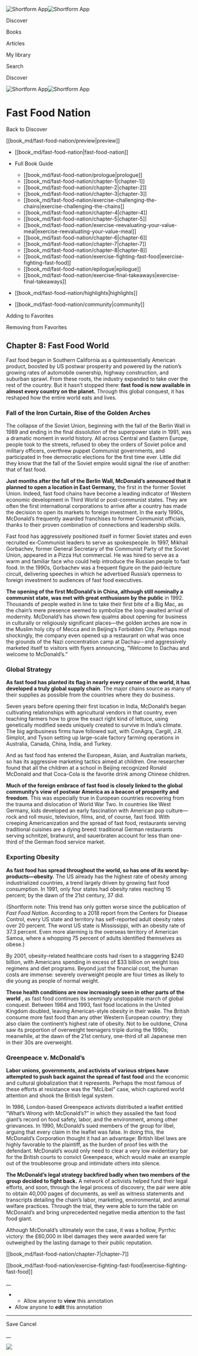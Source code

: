![Shortform App](/img/logo.36a2399e.svg)![Shortform App](/img/logo-dark.70c1b072.svg)

Discover

Books

Articles

My library

Search

Discover

![Shortform App](/img/logo.36a2399e.svg)![Shortform App](/img/logo-dark.70c1b072.svg)

# Fast Food Nation

Back to Discover

[[book_md/fast-food-nation/preview|preview]]

  * [[book_md/fast-food-nation|fast-food-nation]]
  * Full Book Guide

    * [[book_md/fast-food-nation/prologue|prologue]]
    * [[book_md/fast-food-nation/chapter-1|chapter-1]]
    * [[book_md/fast-food-nation/chapter-2|chapter-2]]
    * [[book_md/fast-food-nation/chapter-3|chapter-3]]
    * [[book_md/fast-food-nation/exercise-challenging-the-chains|exercise-challenging-the-chains]]
    * [[book_md/fast-food-nation/chapter-4|chapter-4]]
    * [[book_md/fast-food-nation/chapter-5|chapter-5]]
    * [[book_md/fast-food-nation/exercise-reevaluating-your-value-meal|exercise-reevaluating-your-value-meal]]
    * [[book_md/fast-food-nation/chapter-6|chapter-6]]
    * [[book_md/fast-food-nation/chapter-7|chapter-7]]
    * [[book_md/fast-food-nation/chapter-8|chapter-8]]
    * [[book_md/fast-food-nation/exercise-fighting-fast-food|exercise-fighting-fast-food]]
    * [[book_md/fast-food-nation/epilogue|epilogue]]
    * [[book_md/fast-food-nation/exercise-final-takeaways|exercise-final-takeaways]]
  * [[book_md/fast-food-nation/highlights|highlights]]
  * [[book_md/fast-food-nation/community|community]]



Adding to Favorites 

Removing from Favorites 

## Chapter 8: Fast Food World

Fast food began in Southern California as a quintessentially American product, boosted by US postwar prosperity and powered by the nation’s growing rates of automobile ownership, highway construction, and suburban sprawl. From these roots, the industry expanded to take over the rest of the country. But it hasn’t stopped there: **fast food is now available in almost every country on the planet.** Through this global conquest, it has reshaped how the entire world eats and lives.

### Fall of the Iron Curtain, Rise of the Golden Arches

The collapse of the Soviet Union, beginning with the fall of the Berlin Wall in 1989 and ending in the final dissolution of the superpower state in 1991, was a dramatic moment in world history. All across Central and Eastern Europe, people took to the streets, refused to obey the orders of Soviet police and military officers, overthrew puppet Communist governments, and participated in free democratic elections for the first time ever. Little did they know that the fall of the Soviet empire would signal the rise of another: that of fast food.

**Just months after the fall of the Berlin Wall, McDonald’s announced that it planned to open a location in East Germany,** the first in the former Soviet Union. Indeed, fast food chains have become a leading indicator of Western economic development in Third World or post-communist states. They are often the first international corporations to arrive after a country has made the decision to open its markets to foreign investment. In the early 1990s, McDonald’s frequently awarded franchises to former Communist officials, thanks to their proven combination of connections and leadership skills.

Fast food has aggressively positioned itself in former Soviet states and even recruited ex-Communist leaders to serve as spokespeople. In 1997, Mikhail Gorbachev, former General Secretary of the Communist Party of the Soviet Union, appeared in a Pizza Hut commercial. He was hired to serve as a warm and familiar face who could help introduce the Russian people to fast food. In the 1990s, Gorbachev was a frequent figure on the paid-lecture circuit, delivering speeches in which he advertised Russia’s openness to foreign investment to audiences of fast food executives.

**The opening of the first McDonald’s in China, although still nominally a communist state, was met with great enthusiasm by the public** in 1992. Thousands of people waited in line to take their first bite of a Big Mac, as the chain’s mere presence seemed to symbolize the long-awaited arrival of modernity. McDonald’s has shown few qualms about opening for business in culturally or religiously significant places—the golden arches are now in the Muslim holy city of Mecca and in Beijing’s Forbidden City. Perhaps most shockingly, the company even opened up a restaurant on what was once the grounds of the Nazi concentration camp at Dachau—and aggressively marketed itself to visitors with flyers announcing, “Welcome to Dachau and welcome to McDonald’s.”

### Global Strategy

**As fast food has planted its flag in nearly every corner of the world, it has developed a truly global supply chain**. The major chains source as many of their supplies as possible from the countries where they do business.

Seven years before opening their first location in India, McDonald’s began cultivating relationships with agricultural vendors in that country, even teaching farmers how to grow the exact right kind of lettuce, using genetically modified seeds uniquely created to survive in India’s climate. The big agribusiness firms have followed suit, with ConAgra, Cargill, J.R. Simplot, and Tyson setting up large-scale factory farming operations in Australia, Canada, China, India, and Turkey.

And as fast food has entered the European, Asian, and Australian markets, so has its aggressive marketing tactics aimed at children. One researcher found that all the children at a school in Beijing recognized Ronald McDonald and that Coca-Cola is the favorite drink among Chinese children.

**Much of the foreign embrace of fast food is closely linked to the global community’s view of postwar America as a beacon of prosperity and freedom**. This was especially true in European countries recovering from the trauma and dislocation of World War Two. In countries like West Germany, kids developed an early fascination with American pop culture—rock and roll music, television, films, and, of course, fast food. With creeping Americanization and the spread of fast food, restaurants serving traditional cuisines are a dying breed: traditional German restaurants serving schnitzel, bratwurst, and sauerbraten account for less than one-third of the German food service market.

### Exporting Obesity

**As fast food has spread throughout the world, so has one of its worst by-products—obesity.** The US already has the highest rate of obesity among industrialized countries, a trend largely driven by growing fast food consumption. In 1991, only four states had obesity rates reaching 15 percent; by the dawn of the 21st century, 37 did.

(Shortform note: This trend has only gotten worse since the publication of _Fast Food Nation_. According to a 2018 report from the Centers for Disease Control, every US state and territory has self-reported adult obesity rates over 20 percent. The worst US state is Mississippi, with an obesity rate of 37.3 percent. Even more alarming is the overseas territory of American Samoa, where a whopping 75 percent of adults identified themselves as obese.)

By 2001, obesity-related healthcare costs had risen to a staggering $240 billion, with Americans spending in excess of $33 billion on weight loss regimens and diet programs. Beyond just the financial cost, the human costs are immense: severely overweight people are four times as likely to die young as people of normal weight.

**These health conditions are now increasingly seen in other parts of the world** , as fast food continues its seemingly unstoppable march of global conquest. Between 1984 and 1993, fast food locations in the United Kingdom doubled, leaving American-style obesity in their wake. The British consume more fast food than any other Western European country; they also claim the continent’s highest rate of obesity. Not to be outdone, China saw its proportion of overweight teenagers triple during the 1990s; meanwhile, at the dawn of the 21st century, one-third of all Japanese men in their 30s are overweight.

### Greenpeace v. McDonald’s

**Labor unions, governments, and activists of various stripes have attempted to push back against the spread of fast food** and the economic and cultural globalization that it represents. Perhaps the most famous of these efforts at resistance was the “McLibel” case, which captured world attention and shook the British legal system.

In 1986, London-based Greenpeace activists distributed a leaflet entitled “What’s Wrong with McDonald’s?” in which they assailed the fast food giant’s record on food safety, labor, and the environment, among other grievances. In 1990, McDonald’s sued members of the group for libel, arguing that every claim in the leaflet was false. In doing this, the McDonald’s Corporation thought it had an advantage: British libel laws are highly favorable to the plaintiff, as the burden of proof lies with the defendant. McDonald’s would only need to clear a very low evidentiary bar for the British courts to convict Greenpeace, which would make an example out of the troublesome group and intimidate others into silence.

**The McDonald’s legal strategy backfired badly when two members of the group decided to fight back.** A network of activists helped fund their legal efforts, and soon, through the legal process of discovery, the pair were able to obtain 40,000 pages of documents, as well as witness statements and transcripts detailing the chain’s labor, marketing, environmental, and animal welfare practices. Through the trial, they were able to turn the table on McDonald’s and bring unprecedented negative media attention to the fast food giant.

Although McDonald’s ultimately won the case, it was a hollow, Pyrrhic victory: the £60,000 in libel damages they were awarded were far outweighed by the lasting damage to their public reputation.

[[book_md/fast-food-nation/chapter-7|chapter-7]]

[[book_md/fast-food-nation/exercise-fighting-fast-food|exercise-fighting-fast-food]]

__

  *   * Allow anyone to **view** this annotation
  * Allow anyone to **edit** this annotation



* * *

Save Cancel

__




![](https://bat.bing.com/action/0?ti=56018282&Ver=2&mid=5e7ea96f-14b8-4031-bcfe-e68e0a5bf9ed&sid=49fff5b0636c11eeb9c611038afc8668&vid=4a005010636c11ee80c703d4c4a7acd5&vids=0&msclkid=N&pi=0&lg=en-US&sw=800&sh=600&sc=24&nwd=1&tl=Shortform%20%7C%20Fast%20Food%20Nation&p=https%3A%2F%2Fwww.shortform.com%2Fapp%2Fbook%2Ffast-food-nation%2Fchapter-8&r=&lt=423&evt=pageLoad&sv=1&rn=119713)
